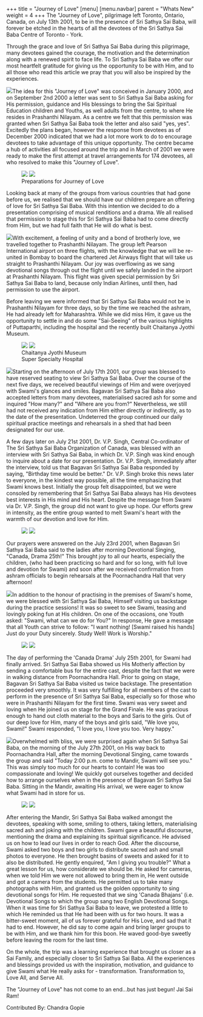 +++
title = "Journey of Love"
[menu]
	[menu.navbar]
		parent = "Whats New"
		weight = 4
+++
The "Journey of Love", pilgrimage left Toronto, Ontario, Canada, on July 13th 2001, to be in the presence of Sri Sathya Sai Baba, will forever be etched in the hearts of all the devotees of the Sri Sathya Sai Baba Centre of Toronto - York.

Through the grace and love of Sri Sathya Sai Baba during this pilgrimage, many devotees gained the courage, the motivation and the determination along with a renewed spirit to face life. To Sri Sathya Sai Baba we offer our most heartfelt gratitude for giving us the opportunity to be with Him, and to all those who read this article we pray that you will also be inspired by the experiences.

<img src="/img/whats-new/journey-of-love/pic1.jpg" class="align-left">The idea for this "Journey of Love" was conceived in January 2000, and on September 2nd 2000 a letter was sent to Sri Sathya Sai Baba asking for His permission, guidance and His blessings to bring the Sai Spiritual Education children and Youths, as well adults from the centre, to where He resides in Prashanthi Nilayam. As a centre we felt that this permission was granted when Sri Sathya Sai Baba took the letter and also said "yes, yes". Excitedly the plans began, however the response from devotees as of December 2000 indicated that we had a lot more work to do to encourage devotees to take advantage of this unique opportunity. The centre became a hub of activities all focused around the trip and in March of 2001 we were ready to make the first attempt at travel arrangements for 174 devotees, all who resolved to make this "Journey of Love".

<figure class="grid2x2">
	<img src="/img/whats-new/journey-of-love/pic2.jpg">
	<img src="/img/whats-new/journey-of-love/pic3.jpg">
	<figcaption>Preparations for Journey of Love</figcaption>
</figure>

Looking back at many of the groups from various countries that had gone before us, we realised that we should have our children prepare an offering of love for Sri Sathya Sai Baba. With this intention we decided to do a presentation comprising of musical renditions and a drama. We all realised that permission to stage this for Sri Sathya Sai Baba had to come directly from Him, but we had full faith that He will do what is best.

<img src="/img/whats-new/journey-of-love/pic4.jpg" class="align-right">With excitement, a feeling of unity and a bond of brotherly love, we travelled together to Prashanthi Nilayam. The group left Pearson International airport on three flights, with the knowledge that we will be re-united in Bombay to board the chartered Jet Airways flight that will take us straight to Prashanthi Nilayam. Our joy was overflowing as we sang devotional songs through out the flight until we safely landed in the airport at Prashanthi Nilayam. This flight was given special permission by Sri Sathya Sai Baba to land, because only Indian Airlines, until then, had permission to use the airport.

Before leaving we were informed that Sri Sathya Sai Baba would not be in Prashanthi Nilayam for three days, so by the time we reached the ashram, He had already left for Maharashtra. While we did miss Him, it gave us the opportunity to settle in and do some "Sai-Seeing" of the various highlights of Puttaparthi, including the hospital and the recently built Chaitanya Jyothi Museum.

<figure class="grid2x2">
	<img src="/img/whats-new/journey-of-love/pic5.jpg">
	<img src="/img/whats-new/journey-of-love/pic6.jpg">
	<figcaption>Chaitanya Jyothi Museum</figcaption>
	<figcaption>Super Specialty Hospital</figcaption>
</figure>

<img src="/img/whats-new/journey-of-love/pic7.jpg" class="align-left">Starting on the afternoon of July 17th 2001, our group was blessed to have reserved seating to view Sri Sathya Sai Baba. Over the course of the next five days, we received beautiful viewings of Him and were overjoyed with Swami's glances and smiles. Bagavan Sri Sathya Sai Baba also accepted letters from many devotees, materialised sacred ash for some and inquired "How many?" and "Where are you from?" Nevertheless, we still had not received any indication from Him either directly or indirectly, as to the date of the presentation. Undeterred the group continued our daily spiritual practice meetings and rehearsals in a shed that had been designated for our use.

A few days later on July 21st 2001, Dr. V.P. Singh, Central Co-ordinator of The Sri Sathya Sai Baba Organization of Canada, was blessed with an interview with Sri Sathya Sai Baba, in which Dr. V.P. Singh was kind enough to inquire about a date for our presentation. Dr. V.P. Singh, immediately after the interview, told us that Bagavan Sri Sathya Sai Baba responded by saying, "Birthday time would be better." Dr. V.P. Singh broke this news later to everyone, in the kindest way possible, all the time emphasizing that Swami knows best. Initially the group felt disappointed, but we were consoled by remembering that Sri Sathya Sai Baba always has His devotees best interests in His mind and His heart. Despite the message from Swami via Dr. V.P. Singh, the group did not want to give up hope. Our efforts grew in intensity, as the entire group wanted to melt Swami's heart with the warmth of our devotion and love for Him.

<figure class="grid2x2">
	<img src="/img/whats-new/journey-of-love/pic8.jpg">
	<img src="/img/whats-new/journey-of-love/pic9.jpg">
</figure>

Our prayers were answered on the July 23rd 2001, when Bagavan Sri Sathya Sai Baba said to the ladies after morning Devotional Singing, "Canada, Drama 25th!" This brought joy to all our hearts, especially the children, (who had been practicing so hard and for so long, with full love and devotion for Swami) and soon after we received confirmation from ashram officials to begin rehearsals at the Poornachandra Hall that very afternoon!

<img src="/img/whats-new/journey-of-love/pic10.jpg" class="align-left">In addition to the honour of practising in the premises of Swami's home, we were blessed with Sri Sathya Sai Baba, Himself visiting us backstage during the practice sessions! It was so sweet to see Swami, teasing and lovingly poking fun at His children. On one of the occasions, one Youth asked: "Swami, what can we do for You?" In response, He gave a message that all Youth can strive to follow: "I want nothing! [Swami raised his hands] Just do your Duty sincerely. Study Well! Work is Worship."

<figure class="grid2x2">
	<img src="/img/whats-new/journey-of-love/pic11.jpg">
	<img src="/img/whats-new/journey-of-love/pic12.jpg">
</figure>

The day of performing the 'Canada Drama' July 25th 2001, for Swami had finally arrived. Sri Sathya Sai Baba showed us His Motherly affection by sending a comfortable bus for the entire cast, despite the fact that we were in walking distance from Poornachandra Hall. Prior to going on stage, Bagavan Sri Sathya Sai Baba visited us twice backstage. The presentation proceeded very smoothly. It was very fulfilling for all members of the cast to perform in the presence of Sri Sathya Sai Baba, especially so for those who were in Prashanthi Nilayam for the first time. Swami was very sweet and loving when He joined us on stage for the Grand Finale. He was gracious enough to hand out cloth material to the boys and Saris to the girls. Out of our deep love for Him, many of the boys and girls said, "We love you, Swami!" Swami responded, "I love you, I love you too. Very happy."

<img src="/img/whats-new/journey-of-love/pic13.jpg" class="align-left">Overwhelmed with bliss, we were surprised again when Sri Sathya Sai Baba, on the morning of the July 27th 2001, on His way back to Poornachandra Hall, after the morning Devotional Singing, came towards the group and said "Today 2:00 p.m. come to Mandir, Swami will see you." This was simply too much for our hearts to contain! He was too compassionate and loving! We quickly got ourselves together and decided how to arrange ourselves when in the presence of Bagavan Sri Sathya Sai Baba. Sitting in the Mandir, awaiting His arrival, we were eager to know what Swami had in store for us.

<figure class="grid2x2">
	<img src="/img/whats-new/journey-of-love/pic14.jpg">
	<img src="/img/whats-new/journey-of-love/pic15.jpg">
</figure>

After entering the Mandir, Sri Sathya Sai Baba walked amongst the devotees, speaking with some, smiling to others, taking letters, materialising sacred ash and joking with the children. Swami gave a beautiful discourse, mentioning the drama and explaining its spiritual significance. He advised us on how to lead our lives in order to reach God. After the discourse, Swami asked two boys and two girls to distribute sacred ash and small photos to everyone. He then brought basins of sweets and asked for it to also be distributed. He gently enquired, "Am I giving you trouble?" What a great lesson for us, how considerate we should be. He asked for cameras, when we told Him we were not allowed to bring them in, He went outside and got a camera from the students. He permitted us to take many photographs with Him, and granted us the golden opportunity to sing devotional songs for Him. He requested that we sing 'Canada Bhajans' (i.e. Devotional Songs to which the group sang two English Devotional Songs. When it was time for Sri Sathya Sai Baba to leave, we protested a little to which He reminded us that He had been with us for two hours. It was a bitter-sweet moment, all of us forever grateful for His Love, and sad that it had to end. However, he did say to come again and bring larger groups to be with Him, and we thank him for this boon. He waved good-bye sweetly before leaving the room for the last time.

On the whole, the trip was a learning experience that brought us closer as a Sai Family, and especially closer to Sri Sathya Sai Baba. All the experiences and blessings provided us with the inspiration, motivation, and guidance to give Swami what He really asks for - transformation. Transformation to, Love All, and Serve All.

The "Journey of Love" has not come to an end...but has just begun! Jai Sai Ram!

Contributed By: Chandra Gopie
